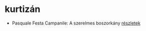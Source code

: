 # kurtizán

- Pasquale Festa Campanile: A szerelmes boszorkány [részletek](../_details/Pasquale%20Festa%20Campanile.md#id_975)